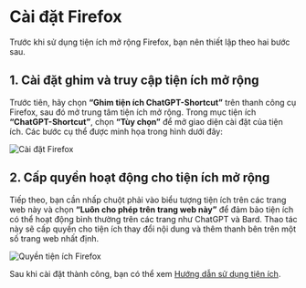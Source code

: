# Cài đặt Firefox

Trước khi sử dụng tiện ích mở rộng Firefox, bạn nên thiết lập theo hai bước sau.

## 1. Cài đặt ghim và truy cập tiện ích mở rộng

Trước tiên, hãy chọn **“Ghim tiện ích ChatGPT-Shortcut”** trên thanh công cụ Firefox, sau đó mở trung tâm tiện ích mở rộng. Trong mục tiện ích **“ChatGPT-Shortcut”**, chọn **“Tùy chọn”** để mở giao diện cài đặt của tiện ích. Các bước cụ thể được minh họa trong hình dưới đây:

![Cài đặt Firefox](https://img.newzone.top/2023-12-25-05-51-47.png?imageMogr2/format/webp)

## 2. Cấp quyền hoạt động cho tiện ích mở rộng

Tiếp theo, bạn cần nhấp chuột phải vào biểu tượng tiện ích trên các trang web này và chọn **“Luôn cho phép trên trang web này”** để đảm bảo tiện ích có thể hoạt động bình thường trên các trang như ChatGPT và Bard. Thao tác này sẽ cấp quyền cho tiện ích thay đổi nội dung và thêm thanh bên trên một số trang web nhất định.

![Quyền tiện ích Firefox](https://img.newzone.top/2023-12-25-05-59-48.png?imageMogr2/format/webp)

Sau khi cài đặt thành công, bạn có thể xem [Hướng dẫn sử dụng tiện ích](./usage.md).
